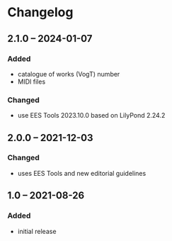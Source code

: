 # Changelog

## 2.1.0 – 2024-01-07

### Added

- catalogue of works (VogT) number
- MIDI files

### Changed

- use EES Tools 2023.10.0 based on LilyPond 2.24.2


## 2.0.0 – 2021-12-03

### Changed

- uses EES Tools and new editorial guidelines


## 1.0 – 2021-08-26

### Added

- initial release
